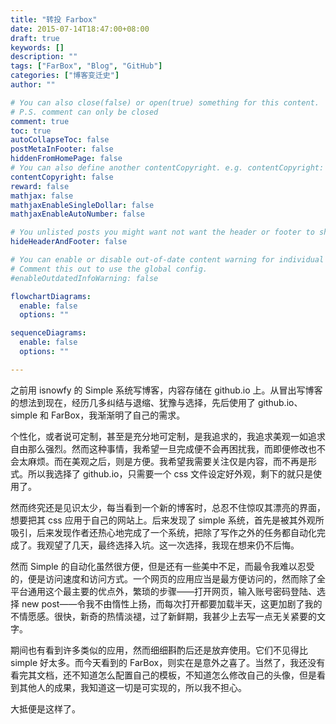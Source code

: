 ```yaml
---
title: "转投 Farbox"
date: 2015-07-14T18:47:00+08:00
draft: true
keywords: []
description: ""
tags: ["FarBox", "Blog", "GitHub"]
categories: ["博客变迁史"]
author: ""

# You can also close(false) or open(true) something for this content.
# P.S. comment can only be closed
comment: true
toc: true
autoCollapseToc: false
postMetaInFooter: false
hiddenFromHomePage: false
# You can also define another contentCopyright. e.g. contentCopyright: "This is another copyright."
contentCopyright: false
reward: false
mathjax: false
mathjaxEnableSingleDollar: false
mathjaxEnableAutoNumber: false

# You unlisted posts you might want not want the header or footer to show
hideHeaderAndFooter: false

# You can enable or disable out-of-date content warning for individual post.
# Comment this out to use the global config.
#enableOutdatedInfoWarning: false

flowchartDiagrams:
  enable: false
  options: ""

sequenceDiagrams: 
  enable: false
  options: ""

---
```


之前用 isnowfy 的 Simple 系统写博客，内容存储在 github.io 上。从冒出写博客的想法到现在，经历几多纠结与退缩、犹豫与选择，先后使用了 github.io、simple 和 FarBox，我渐渐明了自己的需求。

个性化，或者说可定制，甚至是充分地可定制，是我追求的，我追求美观一如追求自由那么强烈。然而这种事情，我希望一旦完成便不会再困扰我，而即便修改也不会太麻烦。而在美观之后，则是方便。我希望我需要关注仅是内容，而不再是形式。所以我选择了 github.io，只需要一个 css 文件设定好外观，剩下的就只是使用了。

然而终究还是见识太少，每当看到一个新的博客时，总忍不住惊叹其漂亮的界面，想要把其 css 应用于自己的网站上。后来发现了 simple 系统，首先是被其外观所吸引，后来发现作者还热心地完成了一个系统，把除了写作之外的任务都自动化完成了。我观望了几天，最终选择入坑。这一次选择，我现在想来仍不后悔。

然而 Simple 的自动化虽然很方便，但是还有一些美中不足，而最令我难以忍受的，便是访问速度和访问方式。一个网页的应用应当是最方便访问的，然而除了全平台通用这个最主要的优点外，繁琐的步骤——打开网页，输入账号密码登陆、选择 new post——令我不由惰性上扬，而每次打开都要加载半天，这更加剧了我的不情愿感。很快，新奇的热情淡褪，过了新鲜期，我甚少上去写一点无关紧要的文字。

期间也有看到许多类似的应用，然而细细斟酌后还是放弃使用。它们不见得比 simple 好太多。而今天看到的 FarBox，则实在是意外之喜了。当然了，我还没有看完其文档，还不知道怎么配置自己的模板，不知道怎么修改自己的头像，但是看到其他人的成果，我知道这一切是可实现的，所以我不担心。

大抵便是这样了。
